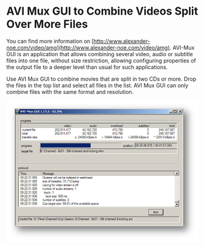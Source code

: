 # AVI Mux GUI to Combine Videos Split Over More Files

You can find more information on [http://www.alexander-noe.com/video/amg](http://www.alexander-noe.com/video/amg).  AVI-Mux GUI is an application that allows combining several video, audio or subtitle files into one file, without size restriction, allowing configuring properties of the output file to a deeper level than usual for such applications.

Use AVI Mux GUI to combine movies that are split in two CDs or more.  Drop the files in the top list and select all files in the list.  AVI Mux GUI can only combine files with the same format and resolution.

![](AVIMuxGUI.jpg)

